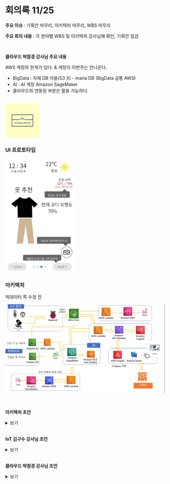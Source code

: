 # 회의록 11/25

**주요 이슈** : 기획안 마무리, 아키텍처 마무리, WBS 마무리

**주요 회의 내용** : 각 분야별 WBS 및 아키텍처 강사님께 확인, 기획안 점검

<br>

**클라우드 박참경 강사님 주요 내용**

AWS 계정의 한계가 있다. & 계정이 이번주는 안나온다.

-   BigData : 자체 DB 이용(S3 X) - maria DB (BigData 공통 AWS)
-   AI : AI 계정 Amazon SageMaker
-   클라우드와 연동된 부분은 활용 가능하다.

<br>

<img src="meeting201125.assets/image-20201125173332645.png" alt="image-20201125173332645" style="zoom:20%;" />  

<br>

### UI 프로토타입

<img src="meeting201125.assets/image-20201125165206490.png" alt="image-20201125165206490" style="zoom:67%;" />  

<br>

### 아키텍처

빅데이터 쪽 수정 전

![image-20201125182725460](meeting201125.assets/image-20201125182725460.png)  

<br>

**아키텍처 초안**

<details>
<summary>보기</summary>
<div markdown="1">

![image-20201125103123812](meeting201125.assets/image-20201125103123812.png)

</div>
</details>

<br>

**IoT 김구수 강사님 조언**

<details>
<summary>보기</summary>
<div markdown="2">

1.  거리에 문제가 있지 않으면 온습도는 라즈베리파이 하나로 구성하는게 낫다.
2.  라즈베리파이에서 S3 스토리지 쪽으로 넘어가는 방향이 맞다.
3.  옷을 하나하나 찍어서 옷장 속 옷 데이터를 올리는 것이면 지금 구성이 맞다.  
    <img src="meeting201125.assets/image-20201125103427383.png" alt="image-20201125103427383" style="zoom:50%;" />
4.  **실시간 이미지를 굳이 보여줄 필요가 있을까**
    -   어짜피 내가 있는 옷 중 베스트를 골라주는 것이면 LCD 화면에 입고 있는 옷 중 최상을 알려주는 것이 낫지 않겠냐 그게 아니면 AI보다는 사람이 고른다는 역할이 큰 것 같다. (의미가 떨어진다)
    -   다만 날씨·계절 같은 것을 동시에 고려했으면 좋겠다. 베스트를 골라주면 항상 똑같지 않겠나. 날씨나 다른 변수를 고려해서 순위별 추천은 어떠한가
5.  AR은 어렵다. 다만 내 전신사진이나 아바타를 이용해서 그 위에 찍은 옷(배경 투명)을 겹치는 정도는 어떤가 이것도 쉽지 않은데 너무 딱 떨어지는 사이즈까지 고려하긴 어려울 것 같다.

</div>
</details>
<br>

**클라우드 박참경 강사님 조언**

<details>
<summary>보기</summary>
<div markdown="3">
**아키텍처 관련 내용** - 기능적인 언급은 없으셨음

1.  수집을 위한 수집 데이터는 별도로 저장해야 한다.

    -   모델을 만들기위한 데이터 별로도 저장할 것 -> 모델링을 위한 데이터
    -   추천을 위한 데이터 별도 저장  

    -> 논리적으로 구분 가능해야한다.

2.  추천 기능 깔끔하게 (등록 O, 센싱 O, 추천 X, 유행도 판단 X)
3.  아키텍처 상 선을 좀 더 깔끔하게! (헷길리면 안된다.)

</div>
</details>
<br>